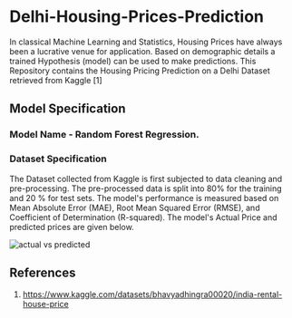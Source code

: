 # Delhi-Housing-Prices-Prediction
In classical Machine Learning and Statistics, Housing Prices have always been a lucrative venue for application. Based on demographic details a trained Hypothesis (model) can be used to make predictions. This Repository contains the Housing Pricing Prediction on a Delhi Dataset retrieved from Kaggle [1]
## Model Specification
### Model Name - Random Forest Regression.
### Dataset Specification
The Dataset collected from Kaggle is first subjected to data cleaning and pre-processing. The pre-processed data is split into 80% for the training and 20 % for test sets. The model's performance is measured based on Mean Absolute Error (MAE), Root Mean Squared Error (RMSE), and Coefficient of Determination (R-squared). 
 The model's Actual Price and predicted prices are given below.


![actual vs predicted](https://github.com/Templar121/Delhi-Housing-Prices-Prediction/assets/128389961/7e17e0ea-7801-4364-accb-dea63feb07d4)

## References 
1. https://www.kaggle.com/datasets/bhavyadhingra00020/india-rental-house-price
